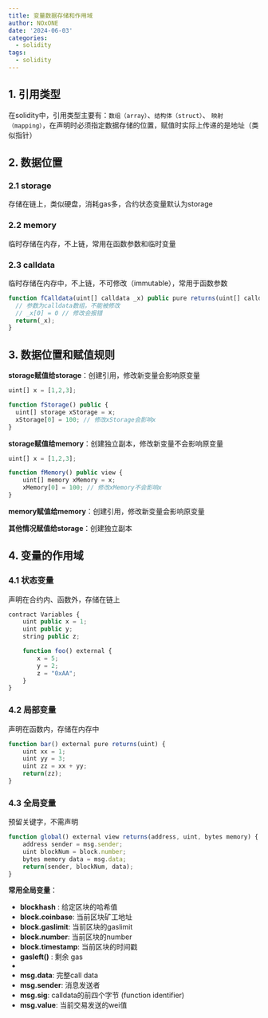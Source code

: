 ```yaml
---
title: 变量数据存储和作用域
author: NOxONE
date: '2024-06-03'
categories:
  - solidity
tags:
  - solidity
---
```


## 1. 引用类型
在solidity中，引用类型主要有：`数组（array）`、`结构体（struct）`、
`映射（mapping）`，在声明时必须指定数据存储的位置，赋值时实际上传递的是地址（类似指针）

## 2. 数据位置
### 2.1 storage
存储在链上，类似硬盘，消耗gas多，合约状态变量默认为storage

### 2.2 memory
临时存储在内存，不上链，常用在函数参数和临时变量

### 2.3 calldata
临时存储在内存中，不上链，不可修改（immutable），常用于函数参数

```js
function fCalldata(uint[] calldata _x) public pure returns(uint[] calldata) {
  // 参数为calldata数组，不能被修改
  // _x[0] = 0 // 修改会报错
  return(_x);
}
```

## 3. 数据位置和赋值规则

**storage赋值给storage**：创建引用，修改新变量会影响原变量

```js
uint[] x = [1,2,3];

function fStorage() public {
  uint[] storage xStorage = x;
  xStorage[0] = 100; // 修改xStorage会影响x
}
```

**storage赋值给memory**：创建独立副本，修改新变量不会影响原变量

```js
uint[] x = [1,2,3];

function fMemory() public view {
    uint[] memory xMemory = x;
    xMemory[0] = 100; // 修改xMemory不会影响x
}
```
**memory赋值给memory**：创建引用，修改新变量会影响原变量

 **其他情况赋值给storage**：创建独立副本

## 4. 变量的作用域

### 4.1 状态变量
声明在合约内、函数外，存储在链上
```js
contract Variables {
    uint public x = 1;
    uint public y;
    string public z;

    function foo() external {
        x = 5;
        y = 2;
        z = "0xAA";
    }
}
```

### 4.2 局部变量
声明在函数内，存储在内存中

```js
function bar() external pure returns(uint) {
    uint xx = 1;
    uint yy = 3;
    uint zz = xx + yy;
    return(zz);
}
```

### 4.3 全局变量

预留关键字，不需声明

```js
function global() external view returns(address, uint, bytes memory) {
    address sender = msg.sender;
    uint blockNum = block.number;
    bytes memory data = msg.data;
    return(sender, blockNum, data);
}
```

 **常用全局变量**：

-   **blockhash** : 给定区块的哈希值
-   **block.coinbase**: 当前区块矿工地址
-   **block.gaslimit**: 当前区块的gaslimit
-   **block.number**: 当前区块的number
-   **block.timestamp**: 当前区块的时间戳
-   **gasleft()** : 剩余 gas
-   
-   **msg.data**: 完整call data
-   **msg.sender**: 消息发送者
-   **msg.sig**: calldata的前四个字节 (function identifier)
-   **msg.value**: 当前交易发送的wei值